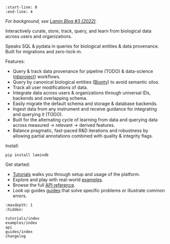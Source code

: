 ```{include} ../README.md
:start-line: 0
:end-line: 4
```

_For background, see [Lamin Blog #3 (2022)](https://lamin.ai/notes/2022/lamindb)._

Interactively curate, store, track, query, and learn from biological data across users and organizations.

Speaks SQL & pydata in queries for biological entities & data provenance. Built for migrations and zero-lock-in.

Features:

- Query & track data provenance for pipeline (TODO) & data-science ([nbproject](https://lamin.ai/nbproject)) workflows.
- Query by canonical biological entities ([Bionty](https://lamin.ai/bionty)) to avoid semantic silos.
- Track all user modifications of data.
- Integrate data across users & organizations through universal IDs, backends and overlapping schema.
- Easily migrate the default schema and storage & database backends.
- Ingest data from any instrument and receive guidance for integrating and querying it (TODO).
- Built for the alternating cycle of learning from data and querying data across measured → relevant → derived features.
- Balance pragmatic, fast-paced R&D iterations and robustness by allowing partial annotations combined with quality & integrity flags.

Install:

```
pip install lamindb
```

Get started:

- [Tutorials](tutorials/index) walks you through setup and usage of the platform.
- Explore and play with real-world [examples](examples/index).
- Browse the full [API reference](api).
- Look up guides [guides](guides/index) that solve specific problems or illustrate common errors.

```{toctree}
:maxdepth: 1
:hidden:

tutorials/index
examples/index
api
guides/index
changelog
```
